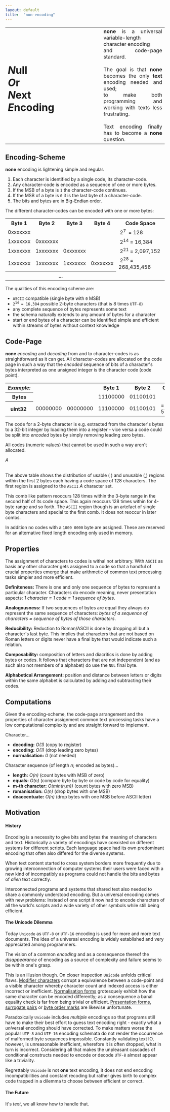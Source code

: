 ```yaml
---
layout: default
title:  "non-encoding"
---
```


<table id="title"><tr><td>
<h1><em>N</em>ull<br/><em>O</em>r<br/><em>N</em>ext<br/><em>E</em>ncoding</h1>
</td>
<td width="40%" style="text-align: justify;">
<b>none</b> is a universal variable-length character encoding <br/> 
and code-page standard.<br/>
<br/>
The goal is that <b>none</b> becomes the only <b>text</b> encoding needed and used;<br/>
to make both programming and working with texts less frustrating.<br/>
<br/>
Text encoding finally has to become a <b>none</b> question.
</td></tr></table>

## Encoding-Scheme

**none** encoding is lightening simple and regular.

1. Each character is identified by a single code, its character-code.
2. Any character-code is encoded as a sequence of one or more bytes.
3. If the MSB of a byte is `1` the character-code continues.
4. If the MSB of a byte is `0` it is the last byte of a character-code.
5. The bits and bytes are in Big-Endian order.

The different character-codes can be encoded with one or more bytes:

<table class='encoding'>
<tr>
	<th>Byte 1</th>
	<th>Byte 2</th>
	<th>Byte 3</th>
	<th>Byte 4</th>
	<th>Code Space</th>
</tr>
<tr>
	<td class='byte last'>0xxxxxxx</td>
	<td></td>
	<td></td>
	<td></td>
	<td>&nbsp;2<sup>7&nbsp;</sup> = 128</td>
</tr>
<tr>
	<td class='byte'>1xxxxxxx</td>
	<td class='byte last'>0xxxxxxx</td>
	<td></td>
	<td></td>
	<td>&nbsp;2<sup>14</sup> = 16,384</td>
</tr>
<tr>
	<td class='byte'>1xxxxxxx</td>
	<td class='byte'>1xxxxxxx</td>
	<td class='byte last'>0xxxxxxx</td>
	<td></td>
	<td>&nbsp;2<sup>21</sup> = 2,097,152</td>
</tr>
<tr>
	<td class='byte'>1xxxxxxx</td>
	<td class='byte'>1xxxxxxx</td>
	<td class='byte'>1xxxxxxx</td>
	<td class='byte last'>0xxxxxxx</td>
	<td>&nbsp;2<sup>28</sup> = 268,435,456</td>
</tr>
<tr>
	<th colspan="4">...</th>
	<td></td>
</tr>
</table>

The qualities of this encoding scheme are:

* `ASCII` compatible (single byte with `0` MSB)
* <code>2<sup>14</sup> = 16,384</code> possible 2-byte characters (that is 8 times `UTF-8`)
* any complete sequence of bytes represents some text
* the schema naturally extends to any amount of bytes for a character
* start or end bytes of a character can be identified simple and efficient 
  within streams of bytes without context knowledge

## Code-Page

**none** _encoding_ and _decoding_ from and to character-codes is as 
straightforward as it can get. All character-codes are allocated on the 
code page in such a way that the _encoded_ sequence of bits of a character's 
bytes interpreted as one unsigned integer is the character code (code point).

<table class='encoding'>
<tr>
	<th><i>Example:</i></th>
	<th></th>
	<th></th>
	<th>Byte 1</th>
	<th>Byte 2</th>
	<th>Code</th>
</tr>
<tr>
	<th>Bytes</th>
	<td></td>
	<td></td>
	<td class='byte'>11100000</td>
	<td class='byte'>01100101</td>
	<td></td>
</tr>
<tr>
	<th>uint32&nbsp;</th>
	<td>00000000</td>
	<td>00000000</td>
	<td class='charcode'>11100000</td>
	<td class='charcode'>01100101</td>
	<td>= 57445</td>
</tr>
</table>

The code for a 2-byte character is e.g. extracted from the character's bytes 
to a  32-bit integer by loading them into a register - vice versa a code could 
be split into _encoded_ bytes by simply removing leading zero bytes. 

All codes (numeric values) that cannot be used in such a way aren't allocated. 

<div class='page'>
<i class='ascii'>A</i><u class='byte1'></u><u></u><u></u><u></u><u></u><u></u><u></u><u></u><u></u><u></u><u></u><u></u><u></u><u></u><u></u><u></u><u></u><u></u><u></u><u></u><u></u><u></u><u></u><u></u><u></u><u></u><u></u><u></u><u></u><u></u><u></u>
<u></u><u></u><u></u><u></u><u></u><u></u><u></u><u></u><u></u><u></u><u></u><u></u><u></u><u></u><u></u><u></u><u></u><u></u><u></u><u></u><u></u><u></u><u></u><u></u><u></u><u></u><u></u><u></u><u></u><u></u><u></u><u></u>
<u></u><u></u><u></u><u></u><u></u><u></u><u></u><u></u><u></u><u></u><u></u><u></u><u></u><u></u><u></u><u></u><u></u><u></u><u></u><u></u><u></u><u></u><u></u><u></u><u></u><u></u><u></u><u></u><u></u><u></u><u></u><u></u>
<u></u><u></u><u></u><u></u><u></u><u></u><u></u><u></u><u></u><u></u><u></u><u></u><u></u><u></u><u></u><u></u><u></u><u></u><u></u><u></u><u></u><u></u><u></u><u></u><u></u><u></u><u></u><u></u><u></u><u></u><u></u><u></u>
<u></u><u></u><u></u><u></u><u></u><u></u><u></u><u></u><u></u><u></u><u></u><u></u><u></u><u></u><u></u><u></u><u></u><u></u><u></u><u></u><u></u><u></u><u></u><u></u><u></u><u></u><u></u><u></u><u></u><u></u><u></u><u></u>
<u></u><u></u><u></u><u></u><u></u><u></u><u></u><u></u><u></u><u></u><u></u><u></u><u></u><u></u><u></u><u></u><u></u><u></u><u></u><u></u><u></u><u></u><u></u><u></u><u></u><u></u><u></u><u></u><u></u><u></u><u></u><u></u>
<u></u><u></u><u></u><u></u><u></u><u></u><u></u><u></u><u></u><u></u><u></u><u></u><u></u><u></u><u></u><u></u><u></u><u></u><u></u><u></u><u></u><u></u><u></u><u></u><u></u><u></u><u></u><u></u><u></u><u></u><u></u><u></u>
<u></u><u></u><u></u><u></u><u></u><u></u><u></u><u></u><u></u><u></u><u></u><u></u><u></u><u></u><u></u><u></u><u></u><u></u><u></u><u></u><u></u><u></u><u></u><u></u><u></u><u></u><u></u><u></u><u></u><u></u><u></u><u></u>
<i></i><u></u><i></i><u></u><i></i><u></u><i></i><u></u><i></i><u></u><i></i><u></u><i></i><u></u><i></i><u></u><i></i><u></u><i></i><u></u><i></i><u></u><i></i><u></u><i></i><u></u><i></i><u></u><i></i><u></u><i></i><u></u>
<i></i><u></u><i></i><u></u><i></i><u></u><i></i><u></u><i></i><u></u><i></i><u></u><i></i><u></u><i></i><u></u><i></i><u></u><i></i><u></u><i></i><u></u><i></i><u></u><i></i><u></u><i></i><u></u><i></i><u></u><i></i><u></u>
<i></i><u></u><i></i><u></u><i></i><u></u><i></i><u></u><i></i><u></u><i></i><u></u><i></i><u></u><i></i><u></u><i></i><u></u><i></i><u></u><i></i><u></u><i></i><u></u><i></i><u></u><i></i><u></u><i></i><u></u><i></i><u></u>
<i></i><u></u><i></i><u></u><i></i><u></u><i></i><u></u><i></i><u></u><i></i><u></u><i></i><u></u><i></i><u></u><i></i><u></u><i></i><u></u><i></i><u></u><i></i><u></u><i></i><u></u><i></i><u></u><i></i><u></u><i></i><u></u>
<i></i><u></u><i></i><u></u><i></i><u></u><i></i><u></u><i></i><u></u><i></i><u></u><i></i><u></u><i></i><u></u><i></i><u></u><i></i><u></u><i></i><u></u><i></i><u></u><i></i><u></u><i></i><u></u><i></i><u></u><i></i><u></u>
<i></i><u></u><i></i><u></u><i></i><u></u><i></i><u></u><i></i><u></u><i></i><u></u><i></i><u></u><i></i><u></u><i></i><u></u><i></i><u></u><i></i><u></u><i></i><u></u><i></i><u></u><i></i><u></u><i></i><u></u><i></i><u></u>
<i></i><u></u><i></i><u></u><i></i><u></u><i></i><u></u><i></i><u></u><i></i><u></u><i></i><u></u><i></i><u></u><i></i><u></u><i></i><u></u><i></i><u></u><i></i><u></u><i></i><u></u><i></i><u></u><i></i><u></u><i></i><u></u>
<i></i><u></u><i></i><u></u><i></i><u></u><i></i><u></u><i></i><u></u><i></i><u></u><i></i><u></u><i></i><u></u><i></i><u></u><i></i><u></u><i></i><u></u><i></i><u></u><i></i><u></u><i></i><u></u><i></i><u></u><i></i><u></u>
</div>
<br/>

The above table shows the distribution of usable (<i class='region'> </i>)
and unusable (<u class='region'> </u>) regions within the first 2 bytes each having
a code space of 128 characters. 
The first region is assigned to the `ASCII` <i class='region ascii'>A</i> 
character set.

This comb like pattern reoccurs 128 times within the 3-byte range in the
second half of its code space. This again reoccurs 128 times within for 
4-byte range and so forth. 
The `ASCII` region though is an artefact of single byte characters and special 
to the first comb. It does not reoccur in later combs.

In addition no codes with a `1000 0000` byte are assigned. These are 
reserved for an alternative fixed length encoding only used in memory.

<!--
TODO byte 1,2,3,4
-->

## Properties
The assignment of characters to codes is withal not arbitrary. 
With `ASCII` as basis any other character gets assigned to a code so that a 
handful of crucial properties emerge that make arithmetic of common text 
processing tasks simpler and more efficient.

**Definiteness:** There is one and only one sequence of bytes to represent a 
particular character. Characters do encode meaning, never presentation aspects:
_1 character **=** 1 code **=** 1 sequence of bytes_.
 
**Analogousness:** If two sequences of bytes are equal they always do represent 
the same sequence of characters: 
_bytes of a sequence of characters **=** sequence of bytes of those characters_.

**Reducibility:** Reduction to Roman/ASCII is done by dropping all but a 
character's last byte. This implies that characters that are not based on Roman 
letters or digits never have a final byte that would indicate such a relation.

**Composability:** composition of letters and diacritics is done by adding 
bytes or codes. It follows that characters that are not independent 
(and as such also not members of a alphabet) do use the `NUL` final byte.

**Alphabetical Arrangement:** position and distance between letters or digits 
within the same alphabet is calculated by adding and subtracting their codes.


## Computations
Given the encoding-scheme, the code-page arrangement and the properties of
character assignment common text processing tasks have a low computational
complexity and are straight forward to implement.

Character...

- **decoding:** _O(1)_ (copy to register)
- **encoding:** _O(1)_ (drop leading zero bytes)
- **normalisation:** _0_ (not needed)

Character sequence (of length _n_; encoded as bytes)...

- **length:** _O(n)_ (count bytes with MSB of zero)
- **equals:** _O(n)_ (compare byte by byte or code by code for equality)
- **m-th character:** _O(min(n,m))_ (count bytes with zero MSB)
- **romanisation:** _O(n)_ (drop bytes with one MSB)
- **deaccentuate:** _O(n)_ (drop bytes with one MSB before ASCII letter)

<!-- 
## Modes
The encoding-scheme allows for the use of 
-->

## Motivation

#### History
Encoding is a necessity to give bits and bytes the meaning of characters and 
text. 
Historically a variety of encodings have coexisted on different systems for 
different scripts. 
Each language space had its own predominant encoding that often also differed 
for the diverse systems. 

When text content started to cross system borders more frequently due to growing
interconnection of computer systems their users were faced with a new kind of
incompatibly as programs could not handle the bits and bytes of _alien_ text 
correctly.

Interconnected programs and systems that shared text also needed to share a
commonly understood encoding. But a universal encoding comes with 
new problems: Instead of one script it now had to encode characters of all the 
world's scripts and a wide variety of other symbols while still being efficient. 

#### The Unicode Dilemma
Today `Unicode` as `UTF-8` or `UTF-16` encoding is used for more and more
text documents. The idea of a universal encoding is widely established and very 
appreciated among programmers. 

The vision of a common _encoding_ and as a consequence thereof the 
_disappearance_ of encoding as a source of complexity and failure seems to be
within one's grasp. 

This is an illusion though. On closer inspection `Unicode` unfolds critical flaws. 
[Modifier characters](http://www.unicode.org/charts/#CombiningDiacriticalMarks) 
corrupt a equivalence between a code-point and a visible character whereby 
character count and indexed access is either incorrect or inefficient. 
[Normalisation forms](http://unicode.org/reports/tr15/) grotesquely exhibit
how the same character can be encoded differently; as a consequence a 
banal equality check is far from being trivial or efficient.
[Presentation forms](http://www.unicode.org/charts/PDF/UFB00.pdf),
[surrogate pairs](http://unicodebook.readthedocs.org/en/latest/unicode_encodings.html#utf-16-surrogate-pairs)
or [byte order marks](http://unicodebook.readthedocs.org/en/latest/unicode_encodings.html#byte-order-marks-bom)
are likewise unfortunate. 

Paradoxically `Unicode` includes *multiple* encodings so that programs still 
have to make their best effort to guess text encoding right - 
exactly what a *uni*versal encoding should have corrected. 
To make matters worse the popular `UTF-8` and `UTF-16` encoding schemata do not
render the occurrence of malformed byte sequences impossible. 
Constantly validating text IO, however, is unreasonable inefficient, 
wherefore it is often dropped, what in turn is incorrect.
Considering all that makes the unpleasant cascades of conditional constructs needed 
to encode or decode `UTF-8` almost appear like a triviality. 

Regrettably `Unicode` is not **one** text encoding, it does not end encoding 
incompatibilities and constant recoding but rather gives birth to complex code 
trapped in a dilemma to choose between efficient or correct.

#### The Future

It's _text_, we all know how to handle that.




